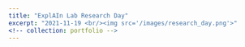 ```yaml
---
title: "ExplAIn Lab Research Day"
excerpt: "2021-11-19 <br/><img src='/images/research_day.png'>"
<!-- collection: portfolio -->
---
```

